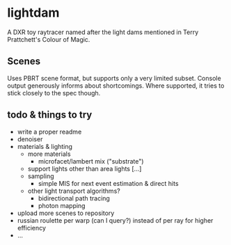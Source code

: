 # lightdam

A DXR toy raytracer named after the light dams mentioned in Terry Prattchett's Colour of Magic.

## Scenes

Uses PBRT scene format, but supports only a very limited subset. Console output generously informs about shortcomings. Where supported, it tries to stick closely to the spec though.

## todo & things to try

* write a proper readme
* denoiser
* materials & lighting
    * more materials
        * microfacet/lambert mix ("substrate")
    * support lights other than area lights [...]
    * sampling
        * simple MIS for next event estimation & direct hits
    * other light transport algorithms?
        * bidirectional path tracing
        * photon mapping
* upload more scenes to repository
* russian roulette per warp (can I query?) instead of per ray for higher efficiency
* ...

